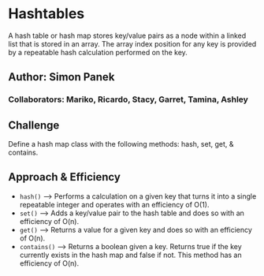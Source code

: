 # Hashtables

A hash table or hash map stores key/value pairs as a node within a linked list that is stored in an array. The array index position for any key is provided by a repeatable hash calculation performed on the key.

## Author: Simon Panek

### Collaborators: Mariko, Ricardo, Stacy, Garret, Tamina, Ashley

## Challenge

Define a hash map class with the following methods: hash, set, get, & contains.

## Approach & Efficiency

- `hash()` --> Performs a calculation on a given key that turns it into a single repeatable integer and operates with an efficiency of O(1).
- `set()` --> Adds a key/value pair to the hash table and does so with an efficiency of O(n).
- `get()` --> Returns a value for a given key and does so with an efficiency of O(n).
- `contains()` --> Returns a boolean given a key. Returns true if the key currently exists in the hash map and false if not. This method has an efficiency of O(n).
